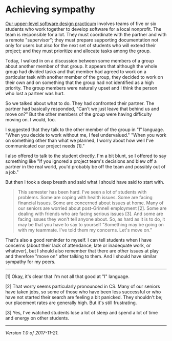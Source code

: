 Achieving sympathy
==================

[Our upper-level software design practicum](csc321-and-csc322)
involves teams of five or six students who work together to develop
software for a local nonprofit.  The team is responsible for a lot.
They must coordinate with the partner and with a remote "supervisor";
they must prepare supporting documentation not only for users but also
for the next set of students who will extend their project; and they
must prioritize and allocate tasks among the group.

Today, I walked in on a discussion between some members of a group about
another member of that group.  It appears that although the whole group
had divided tasks and that member had agreed to work on a particular
task with another member of the group, they decided to work on their own
and on something that the group had not identified as a high priority.
The group members were naturally upset and I think the person who lost
a partner was hurt.

So we talked about what to do.  They had confronted their partner. The
partner had basically responded, "Can't we just leave that behind us and
move on?"  But the other members of the group were having difficulty
moving on.  I would, too.

I suggested that they talk to the other member of the group in "I" language.
"When you decide to work without me, I feel undervalued."  "When you work
on something other than what we planned, I worry about how well I've
communicated our project needs [1]."

I also offered to talk to the student directly.  I'm a bit blunt, so I
offered to say something like "If you ignored a project team's decisions
and blew off a partner in the real world, you'd probably be off the team
and possibly out of a job."

But then I took a deep breath and said what I should have said to start
with.

> This semester has been hard.  I've seen a lot of students with
problems.  Some are coping with health issues.  Some are facing financial
issues.  Some are concerned about issues at home.  Many of our seniors
are worried about post-Grinnell employment [2].  Some are dealing with
friends who are facing serious issues [3].  And some are facing issues
they won't tell anyone about.  So, as hard as it is to do, it may be that
you have to say to yourself "Something may be going on with my teammate.
I've told them my concerns.  Let's move on."

That's also a good reminder to myself.  I can tell students when I have
concerns (about their lack of attendance, late or inadequate work, 
or whatever), but I should also remember that there are other issues
at play and therefore "move on" after talking to them.  And I should
have similar sympathy for my peers.

---

[1] Okay, it's clear that I'm not all that good at "I" language.

[2] That worry seems particularly pronounced in CS.  Many of our seniors
have taken jobs, so some of those who have been less successful or who
have not started their search are feeling a bit panicked.  They shouldn't
be; our placement rates are generally high.  But it's still frustrating.

[3] Yes, I've watched students lose a lot of sleep and spend a lot of
time and energy on other students.

---

*Version 1.0 of 2017-11-21.*
